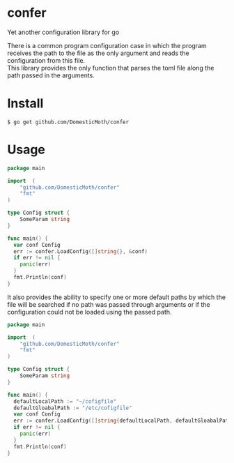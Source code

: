 # confer
Yet another configuration library for go  

There is a common program configuration case in which the program receives the path to the file as the only argument and reads the configuration from this file.  
This library provides the only function that parses the toml file along the path passed in the arguments.  

# Install
```
$ go get github.com/DomesticMoth/confer
```

# Usage
```go
package main

import  (
	"github.com/DomesticMoth/confer"
	"fmt"
)

type Config struct {
	SomeParam string
}

func main() {
  var conf Config
  err := confer.LoadConfig([]string{}, &conf)
  if err != nil {
    panic(err)
  }
  fmt.Println(conf)
}
```

It also provides the ability to specify one or more default paths by which the file will be searched if no path was passed through arguments or if the configuration could not be loaded using the passed path.  

```go
package main

import  (
	"github.com/DomesticMoth/confer"
	"fmt"
)

type Config struct {
	SomeParam string
}

func main() {
  defaultLocalPath := "~/cofigfile"
  defaultGloabalPath := "/etc/cofigfile"
  var conf Config
  err := confer.LoadConfig([]string{defaultLocalPath, defaultGloabalPath}, &conf)
  if err != nil {
    panic(err)
  }
  fmt.Println(conf)
}
```
